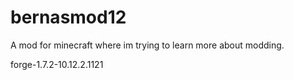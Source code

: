 bernasmod12
=============

A mod for minecraft where im trying to learn more about modding.

forge-1.7.2-10.12.2.1121

